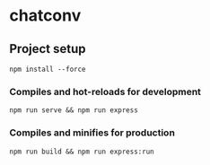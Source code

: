 # chatconv

## Project setup
```
npm install --force
```

### Compiles and hot-reloads for development
```
npm run serve && npm run express
```

### Compiles and minifies for production
```
npm run build && npm run express:run
```
